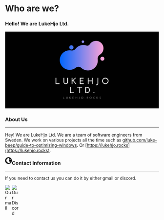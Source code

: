 # Who are we?

### Hello! We are LukeHjo Ltd.

<div align="center">
  <img src="asset.png">
</div>

### About Us
---

Hey! We are LukeHjo Ltd. We are a team of software engineers from Sweden. 
We work on various projects all the time such as [github.com/luke-beep/guide-to-optimizing-windows](https://github.com/luke-beep/guide-to-optimizing-windows). Or [https://lukehjo.rocks](https://lukehjo.rocks).

[<img align="left" alt="Our's Portfolio" width="22px" src="https://raw.githubusercontent.com/iconic/open-iconic/master/svg/globe.svg" />](https://lukehjo.rocks/)




### Contact Information

---

If you need to contact us you can do it by either gmail or discord.

[<img align="left" alt="Our mail" width="22px" src="https://cdn.jsdelivr.net/npm/simple-icons@v3/icons/gmail.svg" />](mailto:beep@lukehjo.tech.com)
[<img align="left" alt="Our Discord" width="22px" src="https://cdn.jsdelivr.net/npm/simple-icons@v3/icons/discord.svg" />](https://discord.gg/ndjNzKCmff)
